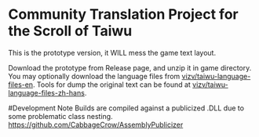 # Community Translation Project for the Scroll of Taiwu

This is the prototype version, it WILL mess the game text layout.

Download the prototype from Release page, and unzip it in game directory.
You may optionally download the language files from [vizv/taiwu-language-files-en](https://github.com/vizv/taiwu-language-files-en).
Tools for dump the original text can be found at [vizv/taiwu-language-files-zh-hans](https://github.com/vizv/taiwu-language-files-zh-hans).


#Development Note
Builds are compiled against a publicized .DLL due to some problematic class nesting. 
https://github.com/CabbageCrow/AssemblyPublicizer
